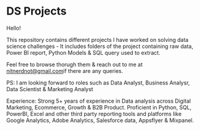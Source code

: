 # DS Projects

Hello!

This repository contains different projects I have worked on solving data science challenges - It includes folders of the project containing raw data, Power BI report, Python Models & SQL query used to extract.


Feel free to browse thorugh them & reach out to me at <nitnerdnot@gmail.com>if there are any queries.


PS: I am looking forward to roles such as Data Analyst, Business Analysr, Data Scientist & Marketing Analyst

Experience: Strong 5+ years of experience in Data analysis across Digital Marketing, Ecommerce, Growth & B2B Product. Proficient in Python, SQL, PowerBI, Excel and other third party reporting tools and platforms like Google Analytics, Adobe Analytics, Salesforce data, Appsflyer & Mixpanel.
